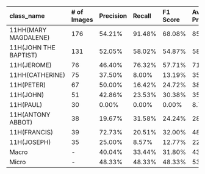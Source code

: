 | class_name            | # of Images   | Precision   | Recall   | F1 Score   | Average Precision   |
|:----------------------|:--------------|:------------|:---------|:-----------|:--------------------|
| 11HH(MARY MAGDALENE)  | 176           | 54.21%      | 91.48%   | 68.08%     | 85.60%              |
| 11H(JOHN THE BAPTIST) | 131           | 52.05%      | 58.02%   | 54.87%     | 58.70%              |
| 11H(JEROME)           | 76            | 46.40%      | 76.32%   | 57.71%     | 71.85%              |
| 11HH(CATHERINE)       | 75            | 37.50%      | 8.00%    | 13.19%     | 35.11%              |
| 11H(PETER)            | 67            | 50.00%      | 16.42%   | 24.72%     | 38.32%              |
| 11H(JOHN)             | 51            | 42.86%      | 23.53%   | 30.38%     | 35.62%              |
| 11H(PAUL)             | 30            | 0.00%       | 0.00%    | 0.00%      | 8.76%               |
| 11H(ANTONY ABBOT)     | 38            | 19.67%      | 31.58%   | 24.24%     | 28.80%              |
| 11H(FRANCIS)          | 39            | 72.73%      | 20.51%   | 32.00%     | 48.75%              |
| 11H(JOSEPH)           | 35            | 25.00%      | 8.57%    | 12.77%     | 22.63%              |
| Macro                 | -             | 40.04%      | 33.44%   | 31.80%     | 43.41%              |
| Micro                 | -             | 48.33%      | 48.33%   | 48.33%     | 53.91%              |
